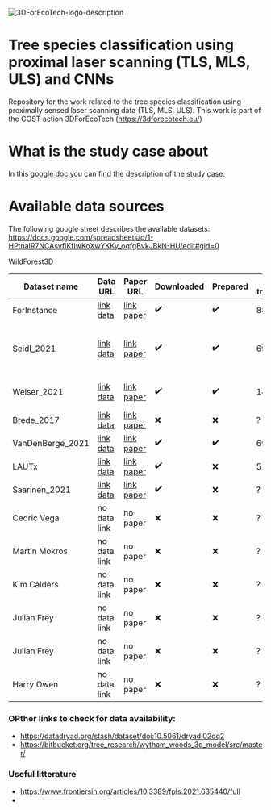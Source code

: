 
![3DForEcoTech-logo-description](https://user-images.githubusercontent.com/5663984/174446150-32e31872-2003-4af9-95d4-a1abfca0b744.png)

# Tree species classification using proximal laser scanning (TLS, MLS, ULS) and CNNs
Repository for the work related to the tree species classification using proximally sensed laser scanning data (TLS, MLS, ULS). This work is part of the COST action 3DForEcoTech (https://3dforecotech.eu/)

# What is the study case about
In this [google doc](https://docs.google.com/document/d/1ZbccmFbWLmyGxzJlcaE7QMqwauBFxgBb3gTPkEImuwg/edit) you can find the description of the study case.

# Available data sources
The following google sheet describes the available datasets:
https://docs.google.com/spreadsheets/d/1-HPtnaIR7NCAsvfiKfIwKoXwYKKy_oqfgBvkJBkN-HU/edit#gid=0

WildForest3D

| Dataset name  | Data URL | Paper URL | Downloaded | Prepared | n trees | n species | data type | sensor |
| ------------- | ------------- | ------------- | ------------- | ------------- | ------------- | ------------- | ------------- | ------------- |
| ForInstance  | [link data](https://nibio-my.sharepoint.com/:f:/g/personal/stefano_puliti_nibio_no/EuBtG3q5teVAnPuaC7bB56YBkV5M5VWK4OhOzuWBd3I2oA?e=4Ebkwx) | [link paper](https://www.mdpi.com/2072-4292/7/8/9632) | ✔️ | ✔️ | 885 | 5 | ULS | VUX/miniVUX series |
| Seidl_2021  | [link data](https://data.goettingen-research-online.de/dataset.xhtml?persistentId=doi:10.25625/FOHUJM) |[link paper](https://www.frontiersin.org/articles/10.3389/fpls.2021.635440/full) | ✔️ | ✔️ | 690 | 8 | TLS |  Faro Focus 3D 120 and Zoller and Fröhlich Imager 5006 |
| Weiser_2021 | [link data](https://pytreedb.geog.uni-heidelberg.de) | [link paper](https://essd.copernicus.org/preprints/essd-2022-39/) | ✔️ | ✔️ | 1491 | 22 | ALS/ULS(leaf-on and off)/TLS | miniVUX1 ... |
| Brede_2017 | [link data](https://data.4tu.nl/articles/dataset/Speulderbos_Terrestrial_TLS_and_Unmanned_Aerial_Vehicle_Laser_Scanning_UAV-LS_2017/13061306) | [link paper](https://research.wur.nl/en/datasets/speulderbos-terrestrial-tls-and-unmanned-aerial-vehicle-laser-sca) | ❌ | ❌ | ? | need to ask | ULS/TLS | ... |
| VanDenBerge_2021 | [link data](https://github.com/ekalinicheva/multi_layer_vegetation)  | [link paper](https://link.springer.com/article/10.1007/s12155-021-10250-y) | ✔️ | ✔️ | 69 | 3 | TLS | RIEGL VZ-1000 |
| LAUTx | [link data](https://zenodo.org/record/6560112#.YrNjx3ZBxaQ)  | [link paper](https://zenodo.org/record/6560112/files/APPENDIX_TABLES.pdf?download=1) | ✔️ | ❌ | 515 | ? | MLS | ZEB Horizon |
| Saarinen_2021 | [link data](https://zenodo.org/record/5783404#.YrNpFnZBxaQ)  | [link paper](https://zenodo.org/record/5783404/files/Saarinen%20et%20al_Data%20descriptor.pdf?download=1) | ✔️ | ❌ | ? | 1 | TLS | Trimble TX5 3D |
| Cedric Vega | no data link | no paper | ❌ | ❌ | ? | ? | TLS | ... |
| Martin Mokros | no data link | no paper | ❌ | ❌ | ? | ? | ? | ... |
| Kim Calders | no data link | no paper | ❌ | ❌ | ? | ? | ? | ... |
| Julian Frey |  no data link | no paper | ❌ |  ❌ | ? | ? | TLS | ... |
| Julian Frey |  no data link | no paper | ❌ |  ❌ | ? | ? | TLS | ... |
| Harry Owen | no data link | no paper | ❌ |  ❌ | ? | ? | TLS | ... |


### OPther links to check for data availability:
- https://datadryad.org/stash/dataset/doi:10.5061/dryad.02dq2
- https://bitbucket.org/tree_research/wytham_woods_3d_model/src/master/

### Useful litterature
- https://www.frontiersin.org/articles/10.3389/fpls.2021.635440/full
- 



